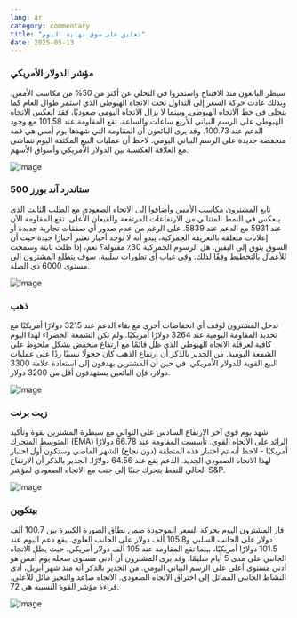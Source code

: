 ```yaml
---
lang: ar
category: commentary
title: "تعليق على سوق نهاية اليوم"
date: 2025-05-13
---
```


### مؤشر الدولار الأمريكي

سيطر البائعون منذ الافتتاح واستمروا في التخلي عن أكثر من 50% من مكاسب الأمس. وبذلك عادت حركة السعر إلى التداول تحت الاتجاه الهبوطي الذي استمر طوال العام كما يتجلى في خط الاتجاه الهبوطي. وبينما لا يزال الاتجاه اليومي صعوديًا، فقد انعكس الاتجاه الهبوطي على الرسم البياني للأربع ساعات والساعة. تقع المقاومة عند 101.58 مع وجود الدعم عند 100.73. وقد يرى البائعون أن المقاومة التي شهدها يوم أمس هي قمة منخفضة جديدة على الرسم البياني اليومي. لاحظ أن عمليات البيع المكثفة اليوم تتماشى مع العلاقة العكسية بين الدولار الأمريكي وأسواق الأسهم.

![Image](https://markleighedu.github.io/img/May-2025/13-May-2025/usdindex.jpg)

### ستاندرد آند بورز 500

تابع المشترون مكاسب الأمس وأضافوا إلى الاتجاه الصعودي مع الطلب الثابت الذي ينعكس في النمط المتتالي من الارتفاعات المرتفعة والقيعان الأعلى. تقع المقاومة الآن عند 5931 مع الدعم عند 5839. على الرغم من عدم صدور أي صفقات تجارية جديدة أو إعلانات متعلقة بالتعريفة الجمركية، يبدو أنه لا توجد أخبار تعتبر أخبارًا جيدة حيث أن السوق يتوق إلى اليقين. هل الرسوم الجمركية 30٪ مقبولة؟ نعم، إذا ظلت ثابتة وسمحت للأعمال بالتخطيط وفقًا لذلك. وفي غياب أي تطورات سلبية، سوف يتطلع المشترون إلى مستوى 6000 ذي الصلة.

![Image](https://markleighedu.github.io/img/May-2025/13-May-2025/sp500.jpg)

### ذهب

تدخل المشترون لوقف أي انخفاضات أخرى مع بقاء الدعم عند 3215 دولارًا أمريكيًا مع تحديد المقاومة اليومية عند 3264 دولارًا أمريكيًا. ولم تكن الشمعة الخضراء لهذا اليوم كافية لعرقلة الاتجاه الهبوطي الذي ظل قائمًا مع ارتفاع منخفض بشكل ملحوظ على الشمعة اليومية. من الجدير بالذكر أن ارتفاع الذهب كان خجولًا نسبيًا ردًا على عمليات البيع القوية للدولار الأمريكي. في حين أن المشترين يهدفون إلى استعادة علامة 3300 دولار، فإن البائعين يستهدفون أقل من 3200 دولار.

![Image](https://markleighedu.github.io/img/May-2025/13-May-2025/gold.jpg)

### زيت برنت

شهد يوم قوي آخر الارتفاع السادس على التوالي مع سيطرة المشترين بقوة وتأكيد المتوسط المتحرك (EMA) الرائد على الاتجاه القوي. تأسست المقاومة عند 66.78 دولارًا أمريكيًا - لاحظ أنه تم اختبار هذه المنطقة (دون نجاح) الشهر الماضي وستكون أول اختبار لهذا الاتجاه الصعودي الجديد. الدعم يقع عند 64.56 دولارًا. الجدير بالذكر أن الارتفاع الحالي للنفط يتحرك جنبًا إلى جنب مع الاتجاه الصعودي لمؤشر S&P. 

![Image](https://markleighedu.github.io/img/May-2025/13-May-2025/brentoil.jpg)

### بيتكوين

فاز المشترون اليوم بحركة السعر الموجودة ضمن نطاق الصورة الكبيرة بين 100.7 ألف دولار على الجانب السلبي و105.8 ألف دولار على الجانب العلوي. يقع دعم اليوم عند 101.5 دولارًا أمريكيًا، بينما تقع المقاومة عند 105 ألف دولار أمريكي، حيث يظل الاتجاه الجانبي على مدى 5 أيام سليمًا. وقد يرى المشترون أن أدنى مستوى سجله يوم أمس هو أدنى مستوى أعلى على الرسم البياني اليومي. من الجدير بالذكر أنه منذ شهر أبريل، أدى النشاط الجانبي المماثل إلى اختراق الاتجاه الصعودي. الاتجاه صاعد والتحيز مائل للأعلى. قراءة مؤشر القوة النسبية هي 72. 

![Image](https://markleighedu.github.io/img/May-2025/13-May-2025/bitcoin.jpg)

